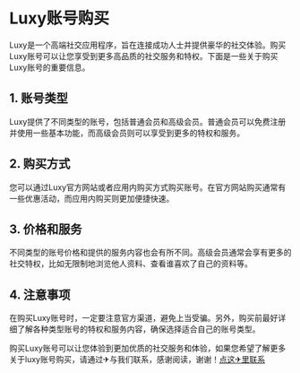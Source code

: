 # Luxy账号购买

Luxy是一个高端社交应用程序，旨在连接成功人士并提供豪华的社交体验。购买Luxy账号可以让您享受到更多高品质的社交服务和特权。下面是一些关于购买Luxy账号的重要信息。

## 1. 账号类型

Luxy提供了不同类型的账号，包括普通会员和高级会员。普通会员可以免费注册并使用一些基本功能，而高级会员则可以享受到更多的特权和服务。

## 2. 购买方式

您可以通过Luxy官方网站或者应用内购买方式购买账号。在官方网站购买通常有一些优惠活动，而应用内购买则更加便捷快速。

## 3. 价格和服务

不同类型的账号价格和提供的服务内容也会有所不同。高级会员通常会享有更多的社交特权，比如无限制地浏览他人资料、查看谁喜欢了自己的资料等。

## 4. 注意事项

在购买Luxy账号时，一定要注意官方渠道，避免上当受骗。另外，购买前最好详细了解各种类型账号的特权和服务内容，确保选择适合自己的账号类型。

购买Luxy账号可以让您体验到更加优质的社交服务和体验，如果您希望了解更多关于luxy账号购买，请通过✈与我们联系，感谢阅读，谢谢！[点这✈里联系](https://ads.k02.cc)